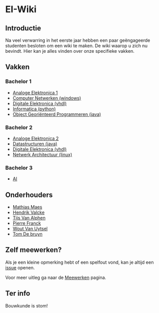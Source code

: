 # EI-Wiki
## Introductie
Na veel verwarring in het eerste jaar hebben een paar geëngageerde studenten besloten om een wiki te maken. De wiki waarop u zich nu bevindt. Hier kan je alles vinden over onze specifieke vakken.

## Vakken
### Bachelor 1

* [Analoge Elektronica 1]()
* [Computer Netwerken (windows)](Computer-Netwerken/Home)
* [Digitale Elektronica (vhdl)](DigitaleElektronica/Home)
* [Informatica (python)](Informatica/Home)
* [Object Georiënteerd Programmeren (java)](Java/Home)

### Bachelor 2
    
* [Analoge Elektronica 2]()
* [Datastructuren (java)](Datastructuren/Home)
* [Digitale Elektronica (vhdl)](DigitaleElektronica/Home)
* [Netwerk Architectuur (linux)](Netwerk-Architectuur/Home)

### Bachelor 3

* [AI](AI/Home)

## Onderhouders
* [Mathias Maes](https://github.com/WatcherWhale)
* [Hendrik Valcke](https://github.com/Hendrik-Valcke)
* [Tijs Van Alphen](https://github.com/TissieVA)
* [Pierre Franck](https://github.com/pixar02)
* [Wout Van Uytsel](https://github.com/Wocco)
* [Tom De bruyn](https://github.com/TomD011099)

## Zelf meewerken?
Als je een kleine opmerking hebt of een spelfout vond, kan je altijd een [issue](https://github.com/WatcherWhale/EI-Wiki/issues) openen.

Voor meer uitleg ga naar de [Meewerken](Meewerken) pagina.

## Ter info
Bouwkunde is stom! 
